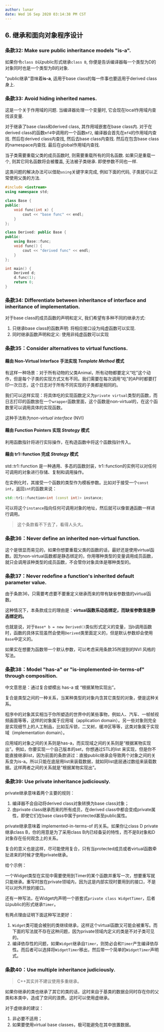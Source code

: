 ```yaml
---
author: lunar
date: Wed 16 Sep 2020 03:14:38 PM CST
---
```


## 6. 继承和面向对象程序设计

### 条款32: Make sure public inheritance models "is-a".

如果你令`class D`以public形式继承`class B`, 你便是告诉编译器每一个类型为D的对象同时也是一个类型为B的对象.

"public继承"意味着**is-a**, 适用于base class的每一件事也要适用于derived class身上.

### 条款33: Avoid hiding inherited names.

这是一个关于作用域的问题. 当编译器处理一个变量时, 它会现在local作用域内查找该变量. 

对于继承了base class和derived class, 其作用域嵌套在base class内. 对于在derived class的函数`mf4`中调用的一个函数`mf2`, 编译器会首先在`mf4`的作用域内查找. 然后在derived class内查找, 然后去base class内查找. 然后在包含base class的namespace内查找. 最后在global作用域内查找.

当子类需要重载父类的成员函数时, 则需要重载所有的同名函数. 如果只是重载一个, 则其它同名函数将会被覆盖, 无法被子类继承. 即使参数不同也一样.

这类问题的解决办法可以借助`using`关键字来完成, 例如下面的代码, 子类就可以正常使用父类的方法.

```c++
#include <iostream>
using namespace std;

class Base {
public:
    void func(int x) {
        cout << "base func" << endl;
    }
};

class Derived: public Base {
public:
    using Base::func;
    void func() {
        cout << "derived func" << endl;
    }
};

int main() {
    Derived d;
    d.func(1);
    return 0;
}
```

### 条款34: Differentiate between inheritance of interface and inheritance of implementation.

对于base class的成员函数的声明和定义, 我们希望有多种不同的继承方式:
1. 只继承base class的函数声明: 将相应接口设为纯虚函数可以实现.
2. 同时继承函数声明和定义: 使用非纯虚函数可以实现

### 条款35：Consider alternatives to virtual functions.

#### 藉由 Non-Virtual Interface 手法实现 *Template Method* 模式

有这样一种场景：对于所有动物的父类Animal，所有动物都要定义“吃”这个动作，但是每个子类的实现方式又有不同。我们需要在每次调用“吃”的API时都要打印一次日志，这个日志对于所有不同实现的子类都是相同的。

我们可以这样实现：将具体吃的实现函数定义为`private virtual`类型的函数，而日志打印的函数放在一个`wrapper`函数里面，这个函数是non-virtual的，在这个函数里可以调用具体的实现函数。

这种手法称为*non-virtual interface* (NVI)

#### 藉由 Function Pointers 实现 *Strategy* 模式

利用函数指针将进行实际操作，在构造函数中将这个函数指针传入。

#### 藉由 tr1::function 完成 *Strategy* 模式

std::tr1::function 是一种通用、多态的函数封装，tr1::function的实例可以对任何可调用的对象进行存储、复制和调用操作。

在实例化时，其接受一个函数的类型作为模板参数。比如对于接受一个`const int`，返回`int`的函数来说：

```c++
std::tr1::function<int (const int)> instance;
```

可以将这个`instance`指向任何可调用对象的地址，然后就可以像普通函数一样进行调用。

> 这个条款看不下去了，看得人头大。

### 条款36：Never define an inherited non-virtual function.

这个是很显而易见的，如果你想要重载父类的函数的话，最好还是使用virtual函数。因为non-virtual函数都是静态绑定的，你用哪种类型的变量调用成员函数，就只会调用该种类型的成员函数，不会管你对象具体是哪种类型的。

### 条款37：Never redefine a function's inherited default parameter value.

由于条款36，只需要考虑要不要重定义继承而来的带有缺省参数值的virtual函数。

这种情况下，本条款成立的理由是：**virtual函数系动态绑定，而缺省参数值是静态绑定的。**

也就是说，对于`Base* b = new Derived()`类似形式定义的变量，当b调用函数时，函数的具体实现虽然会使用`Derived`类里面定义的，但是默认参数却会使用`Base`中定义的。

如果实在想要为函数带一个默认参数，可以考虑采用条款35所提到的NVI 风格的写法。

### 条款38：Model "has-a" or "is-implemented-in-terms-of" through composition.

中文意思是：通过复合塑模出 has-a 或 “根据某物实现出”。

复合是类型之间的一种关系，当某种类型的对象内含其它类型的对象，便是这种关系。

程序中的对象其实相当于你所塑造的世界中的某些事物，例如人、汽车、一帧帧视频画面等等，这样的对象属于应用域（application domain）。另一些对象则完全是实现细节上的人工制品，比如互斥锁，二叉树，缓冲区等等，这类对象属于实现域（implementation domain）。

应用域的对象之间的关系则是has-a，而实现域之间的关系则是“根据某物实现出”。例如，你要实现一个自己版本的set，你想通过STL的list 来实现，但是你不能直接继承list，因为前面的条款讲过：直接public继承会导致两个对象之间的关系变为is-a。所以只能在底层用list来装载数据，就如同list底层通过数组来装载数据。这样两者之间的关系就是“根据某物实现出”。

### 条款39: Use private inheritance judiciously.

private继承意味着两个主要的规则：

1. 编译器不会自动将derived class对象转换为base class对象；
2. 由private class继承而来的所有成员，在derived class中都会变成private属性，即使它们在base class中属于protected甚至public属性。

private继承意味着 implemented-in-terms-of 的关系。如果你让class D private继承class B，你的用意是为了采用class B内已经备妥的特性，而不是B对象和D对象存在任何观念上的关系。

复合的意义也是这样，尽可能使用复合，只有当protected成员或者virtual函数牵扯进来的时候才使用private继承。

给个示例：

一个Widget类型在实现中需要使用到Timer的某个函数并重写一次，想要重写就只能继承。重写时放在private领域内，因为这是内部实现时要用到的接口，不是可以对外开放的接口。

还有一种写法，在Widget内声明一个嵌套式`private class WidgetTimer`，后者以public的形式继承`Timer`。

有两点理由证明下面这种写法更好：

1. `Widget`类可能会被别的类继续继承，这样这个virtual函数又可能会被重写。而下面的写法就不存在这种问题，因为private领域内定义的类是不对子类可见的。
2. 编译依存性的问题，如果`Widget`继承自`Timer`，则势必会和`Timer`产生编译依存性。而后者可以选择将`WidgetTimer`移出，然后带一个简单的`WidgetTimer`声明式。

### 条款40：Use multiple inheritance judiciously.

> C++其实并不建议使用多重继承。

如果你继承的类也继承了其它的类的话，这时来自于基类的数据会同时存在你的父类和本类中，造成了空间的浪费。这时可以使用虚继承。

对于虚继承的建议：

1. 非必要不适用；
2. 如果要使用virtual base classes，极可能避免在其中放置数据。

